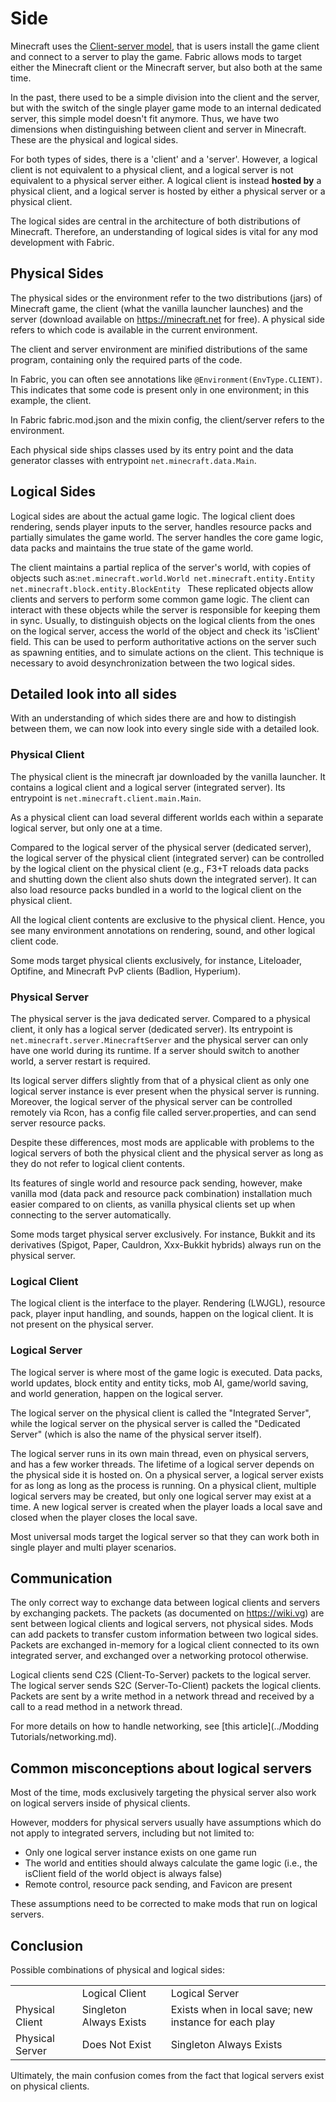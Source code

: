 # Side

Minecraft uses the [Client-server
model](https://en.wikipedia.org/wiki/Client-server_model), that is users
install the game client and connect to a server to play the game. Fabric
allows mods to target either the Minecraft client or the Minecraft
server, but also both at the same time.

In the past, there used to be a simple division into the client and the
server, but with the switch of the single player game mode to an
internal dedicated server, this simple model doesn't fit anymore. Thus,
we have two dimensions when distinguishing between client and server in
Minecraft. These are the physical and logical sides.

For both types of sides, there is a 'client' and a 'server'. However, a
logical client is not equivalent to a physical client, and a logical
server is not equivalent to a physical server either. A logical client
is instead **hosted by** a physical client, and a logical server is
hosted by either a physical server or a physical client.

The logical sides are central in the architecture of both distributions
of Minecraft. Therefore, an understanding of logical sides is vital for
any mod development with Fabric.

## Physical Sides

The physical sides or the environment refer to the two distributions
(jars) of Minecraft game, the client (what the vanilla launcher
launches) and the server (download available on <https://minecraft.net>
for free). A physical side refers to which code is available in the
current environment.

The client and server environment are minified distributions of the same
program, containing only the required parts of the code.

In Fabric, you can often see annotations like
`@Environment(EnvType.CLIENT)`. This indicates that some code is present
only in one environment; in this example, the client.

In Fabric fabric.mod.json and the mixin config, the client/server refers
to the environment.

Each physical side ships classes used by its entry point and the data
generator classes with entrypoint `net.minecraft.data.Main`.

## Logical Sides

Logical sides are about the actual game logic. The logical client does
rendering, sends player inputs to the server, handles resource packs and
partially simulates the game world. The server handles the core game
logic, data packs and maintains the true state of the game world.

The client maintains a partial replica of the server's world, with
copies of objects such as:`net.minecraft.world.World
net.minecraft.entity.Entity
net.minecraft.block.entity.BlockEntity
` These replicated objects allow clients and servers to perform some
common game logic. The client can interact with these objects while the
server is responsible for keeping them in sync. Usually, to distinguish
objects on the logical clients from the ones on the logical server,
access the world of the object and check its 'isClient' field. This can
be used to perform authoritative actions on the server such as spawning
entities, and to simulate actions on the client. This technique is
necessary to avoid desynchronization between the two logical sides.

## Detailed look into all sides

With an understanding of which sides there are and how to distingish
between them, we can now look into every single side with a detailed
look.

### Physical Client

The physical client is the minecraft jar downloaded by the vanilla
launcher. It contains a logical client and a logical server (integrated
server). Its entrypoint is `net.minecraft.client.main.Main`.

As a physical client can load several different worlds each within a
separate logical server, but only one at a time.

Compared to the logical server of the physical server (dedicated
server), the logical server of the physical client (integrated server)
can be controlled by the logical client on the physical client (e.g.,
F3+T reloads data packs and shutting down the client also shuts down the
integrated server). It can also load resource packs bundled in a world
to the logical client on the physical client.

All the logical client contents are exclusive to the physical client.
Hence, you see many environment annotations on rendering, sound, and
other logical client code.

Some mods target physical clients exclusively, for instance, Liteloader,
Optifine, and Minecraft PvP clients (Badlion, Hyperium).

### Physical Server

The physical server is the java dedicated server. Compared to a physical
client, it only has a logical server (dedicated server). Its entrypoint
is `net.minecraft.server.MinecraftServer` and the physical server can
only have one world during its runtime. If a server should switch to
another world, a server restart is required.

Its logical server differs slightly from that of a physical client as
only one logical server instance is ever present when the physical
server is running. Moreover, the logical server of the physical server
can be controlled remotely via Rcon, has a config file called
server.properties, and can send server resource packs.

Despite these differences, most mods are applicable with problems to the
logical servers of both the physical client and the physical server as
long as they do not refer to logical client contents.

Its features of single world and resource pack sending, however, make
vanilla mod (data pack and resource pack combination) installation much
easier compared to on clients, as vanilla physical clients set up when
connecting to the server automatically.

Some mods target physical server exclusively. For instance, Bukkit and
its derivatives (Spigot, Paper, Cauldron, Xxx-Bukkit hybrids) always run
on the physical server.

### Logical Client

The logical client is the interface to the player. Rendering (LWJGL),
resource pack, player input handling, and sounds, happen on the logical
client. It is not present on the physical server.

### Logical Server

The logical server is where most of the game logic is executed. Data
packs, world updates, block entity and entity ticks, mob AI, game/world
saving, and world generation, happen on the logical server.

The logical server on the physical client is called the "Integrated
Server", while the logical server on the physical server is called the
"Dedicated Server" (which is also the name of the physical server
itself).

The logical server runs in its own main thread, even on physical
servers, and has a few worker threads. The lifetime of a logical server
depends on the physical side it is hosted on. On a physical server, a
logical server exists for as long as long as the process is running. On
a physical client, multiple logical servers may be created, but only one
logical server may exist at a time. A new logical server is created when
the player loads a local save and closed when the player closes the
local save.

Most universal mods target the logical server so that they can work both
in single player and multi player scenarios.

## Communication

The only correct way to exchange data between logical clients and
servers by exchanging packets. The packets (as documented on
<https://wiki.vg>) are sent between logical clients and logical servers,
not physical sides. Mods can add packets to transfer custom information
between two logical sides. Packets are exchanged in-memory for a logical
client connected to its own integrated server, and exchanged over a
networking protocol otherwise.

Logical clients send C2S (Client-To-Server) packets to the logical
server. The logical server sends S2C (Server-To-Client) packets the
logical clients. Packets are sent by a write method in a network thread
and received by a call to a read method in a network thread.

For more details on how to handle networking, see [this
article](../Modding Tutorials/networking.md).

## Common misconceptions about logical servers

Most of the time, mods exclusively targeting the physical server also
work on logical servers inside of physical clients.

However, modders for physical servers usually have assumptions which do
not apply to integrated servers, including but not limited to:

- Only one logical server instance exists on one game run
- The world and entities should always calculate the game logic (i.e.,
  the isClient field of the world object is always false)
- Remote control, resource pack sending, and Favicon are present

These assumptions need to be corrected to make mods that run on logical
servers.

## Conclusion

Possible combinations of physical and logical sides:

|                 |                         |                                                       |
| --------------- | ----------------------- | ----------------------------------------------------- |
|                 | Logical Client          | Logical Server                                        |
| Physical Client | Singleton Always Exists | Exists when in local save; new instance for each play |
| Physical Server | Does Not Exist          | Singleton Always Exists                               |

Ultimately, the main confusion comes from the fact that logical servers
exist on physical clients.
